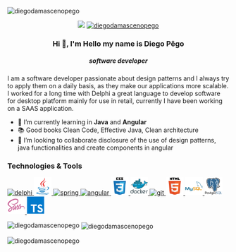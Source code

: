 
<p align="left"> <img src="https://komarev.com/ghpvc/?username=diegodamascenopego&label=Profile%20views&color=0e75b6&style=flat" alt="diegodamascenopego" /> </p>

<p align="center"> 
  <a href="https://linkedin.com/in/diego-damasceno-pego/" target="blank">
    <img src="https://img.shields.io/badge/linkedin-%230077B5.svg?&style=for-the-badge&logo=linkedin&logoColor=white&style=flat"/></a>
  <a href="https://discord.gg/Diego Pêgo#6756" target="blank">
    <img src="https://img.shields.io/badge/Discord-7289DA?style=for-the-badge&logo=discord&logoColor=white&style=flat" alt="diegodamascenopego" />
  </a>
</p>

<h3 align="center">Hi 👋, I'm Hello my name is Diego Pêgo</h1>
<h5 align="center">software developer</h3>
<p>
I am a software developer passionate about design patterns and I always try to apply them on a daily basis, as they make our applications more scalable.
I worked for a long time with Delphi a great language to develop software for desktop platform mainly for use in retail, currently I have been working on a SAAS application.
</p>

- 🌱 I’m currently learning in **Java** and **Angular**
- :books: Good books Clean Code, Effective Java, Clean architecture 
- 💞️ I’m looking to collaborate disclosure of the use of design patterns, java functionalities and create components in angular


<h3 align="left">Technologies & Tools</h3>
<p align="left"> 
<a href="https://www.embarcadero.com/br/products/delphi" target="_blank"> <img src="https://i1.wp.com/delphi.org/wp-content/uploads/2016/07/Delphi.png?fit=500%2C198" alt="delphi" width="40" height="40"/> </a>  
<a href="https://www.java.com" target="_blank"> <img src="https://raw.githubusercontent.com/devicons/devicon/master/icons/java/java-original.svg" alt="java" width="40" height="40"/>
<a href="https://spring.io/" target="_blank"> <img src="https://www.vectorlogo.zone/logos/springio/springio-icon.svg" alt="spring" width="40" height="40"/> </a>
<a href="https://angular.io" target="_blank"> <img src="https://angular.io/assets/images/logos/angular/angular.svg" alt="angular" width="40" height="40"/> </a> <a href="https://www.w3schools.com/css/" target="_blank"> <img src="https://raw.githubusercontent.com/devicons/devicon/master/icons/css3/css3-original-wordmark.svg" alt="css3" width="40" height="40"/> </a> <a href="https://www.docker.com/" target="_blank"> <img src="https://raw.githubusercontent.com/devicons/devicon/master/icons/docker/docker-original-wordmark.svg" alt="docker" width="40" height="40"/> </a> <a href="https://git-scm.com/" target="_blank"> <img src="https://www.vectorlogo.zone/logos/git-scm/git-scm-icon.svg" alt="git" width="40" height="40"/> </a> <a href="https://www.w3.org/html/" target="_blank"> <img src="https://raw.githubusercontent.com/devicons/devicon/master/icons/html5/html5-original-wordmark.svg" alt="html5" width="40" height="40"/> </a> </a> <a href="https://www.mysql.com/" target="_blank"> <img src="https://raw.githubusercontent.com/devicons/devicon/master/icons/mysql/mysql-original-wordmark.svg" alt="mysql" width="40" height="40"/> </a> <a href="https://www.postgresql.org" target="_blank"> <img src="https://raw.githubusercontent.com/devicons/devicon/master/icons/postgresql/postgresql-original-wordmark.svg" alt="postgresql" width="40" height="40"/> </a> <a href="https://sass-lang.com" target="_blank"> <img src="https://raw.githubusercontent.com/devicons/devicon/master/icons/sass/sass-original.svg" alt="sass" width="40" height="40"/> </a> <a href="https://www.typescriptlang.org/" target="_blank"> <img src="https://raw.githubusercontent.com/devicons/devicon/master/icons/typescript/typescript-original.svg" alt="typescript" width="40" height="40"/> </a>
</p>

<p><img align="left" src="https://github-readme-stats.vercel.app/api/top-langs?username=diegodamascenopego&show_icons=true&locale=en&layout=compact" alt="diegodamascenopego" /></p>

<p>&nbsp;<img align="center" src="https://github-readme-stats.vercel.app/api?username=diegodamascenopego&show_icons=true&locale=en" alt="diegodamascenopego" /></p>

<p><img align="center" src="https://github-readme-streak-stats.herokuapp.com/?user=diegodamascenopego&" alt="diegodamascenopego" /></p>


<!---
DiegoDamascenoPego/DiegoDamascenoPego is a ✨ special ✨ repository because its `README.md` (this file) appears on your GitHub profile.
You can click the Preview link to take a look at your changes.
--->
